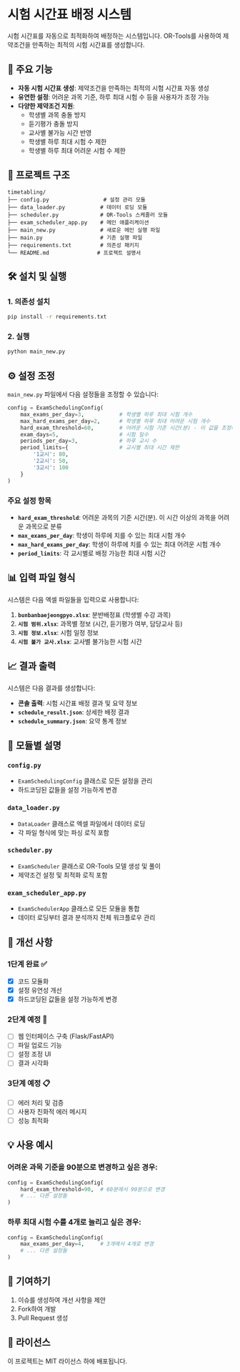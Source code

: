 # 시험 시간표 배정 시스템

시험 시간표를 자동으로 최적화하여 배정하는 시스템입니다. OR-Tools를 사용하여 제약조건을 만족하는 최적의 시험 시간표를 생성합니다.

## 🚀 주요 기능

- **자동 시험 시간표 생성**: 제약조건을 만족하는 최적의 시험 시간표 자동 생성
- **유연한 설정**: 어려운 과목 기준, 하루 최대 시험 수 등을 사용자가 조정 가능
- **다양한 제약조건 지원**:
  - 학생별 과목 충돌 방지
  - 듣기평가 충돌 방지
  - 교사별 불가능 시간 반영
  - 학생별 하루 최대 시험 수 제한
  - 학생별 하루 최대 어려운 시험 수 제한

## 📁 프로젝트 구조

```
timetabling/
├── config.py                 # 설정 관리 모듈
├── data_loader.py           # 데이터 로딩 모듈
├── scheduler.py             # OR-Tools 스케줄러 모듈
├── exam_scheduler_app.py    # 메인 애플리케이션
├── main_new.py              # 새로운 메인 실행 파일
├── main.py                  # 기존 실행 파일
├── requirements.txt         # 의존성 패키지
└── README.md               # 프로젝트 설명서
```

## 🛠️ 설치 및 실행

### 1. 의존성 설치

```bash
pip install -r requirements.txt
```

### 2. 실행

```bash
python main_new.py
```

## ⚙️ 설정 조정

`main_new.py` 파일에서 다음 설정들을 조정할 수 있습니다:

```python
config = ExamSchedulingConfig(
    max_exams_per_day=3,           # 학생별 하루 최대 시험 개수
    max_hard_exams_per_day=2,      # 학생별 하루 최대 어려운 시험 개수
    hard_exam_threshold=60,        # 어려운 시험 기준 시간(분) - 이 값을 조정하면 됩니다!
    exam_days=5,                   # 시험 일수
    periods_per_day=3,             # 하루 교시 수
    period_limits={                # 교시별 최대 시간 제한
        '1교시': 80,
        '2교시': 50,
        '3교시': 100
    }
)
```

### 주요 설정 항목

- **`hard_exam_threshold`**: 어려운 과목의 기준 시간(분). 이 시간 이상의 과목을 어려운 과목으로 분류
- **`max_exams_per_day`**: 학생이 하루에 치를 수 있는 최대 시험 개수
- **`max_hard_exams_per_day`**: 학생이 하루에 치를 수 있는 최대 어려운 시험 개수
- **`period_limits`**: 각 교시별로 배정 가능한 최대 시험 시간

## 📊 입력 파일 형식

시스템은 다음 엑셀 파일들을 입력으로 사용합니다:

1. **`bunbanbaejeongpyo.xlsx`**: 분반배정표 (학생별 수강 과목)
2. **`시험 범위.xlsx`**: 과목별 정보 (시간, 듣기평가 여부, 담당교사 등)
3. **`시험 정보.xlsx`**: 시험 일정 정보
4. **`시험 불가 교사.xlsx`**: 교사별 불가능한 시험 시간

## 📈 결과 출력

시스템은 다음 결과를 생성합니다:

- **콘솔 출력**: 시험 시간표 배정 결과 및 요약 정보
- **`schedule_result.json`**: 상세한 배정 결과
- **`schedule_summary.json`**: 요약 통계 정보

## 🔧 모듈별 설명

### `config.py`
- `ExamSchedulingConfig` 클래스로 모든 설정을 관리
- 하드코딩된 값들을 설정 가능하게 변경

### `data_loader.py`
- `DataLoader` 클래스로 엑셀 파일에서 데이터 로딩
- 각 파일 형식에 맞는 파싱 로직 포함

### `scheduler.py`
- `ExamScheduler` 클래스로 OR-Tools 모델 생성 및 풀이
- 제약조건 설정 및 최적화 로직 포함

### `exam_scheduler_app.py`
- `ExamSchedulerApp` 클래스로 모든 모듈을 통합
- 데이터 로딩부터 결과 분석까지 전체 워크플로우 관리

## 🎯 개선 사항

### 1단계 완료 ✅
- [x] 코드 모듈화
- [x] 설정 유연성 개선
- [x] 하드코딩된 값들을 설정 가능하게 변경

### 2단계 예정 🔄
- [ ] 웹 인터페이스 구축 (Flask/FastAPI)
- [ ] 파일 업로드 기능
- [ ] 설정 조정 UI
- [ ] 결과 시각화

### 3단계 예정 📋
- [ ] 에러 처리 및 검증
- [ ] 사용자 친화적 에러 메시지
- [ ] 성능 최적화

## 💡 사용 예시

### 어려운 과목 기준을 90분으로 변경하고 싶은 경우:

```python
config = ExamSchedulingConfig(
    hard_exam_threshold=90,  # 60분에서 90분으로 변경
    # ... 다른 설정들
)
```

### 하루 최대 시험 수를 4개로 늘리고 싶은 경우:

```python
config = ExamSchedulingConfig(
    max_exams_per_day=4,     # 3개에서 4개로 변경
    # ... 다른 설정들
)
```

## 🤝 기여하기

1. 이슈를 생성하여 개선 사항을 제안
2. Fork하여 개발
3. Pull Request 생성

## 📝 라이선스

이 프로젝트는 MIT 라이선스 하에 배포됩니다. 